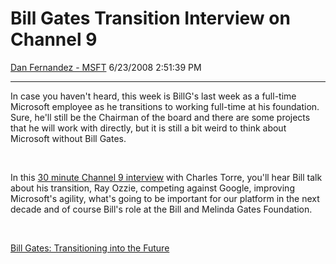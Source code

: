 <div id="page">

# Bill Gates Transition Interview on Channel 9

[Dan Fernandez -
MSFT](https://social.msdn.microsoft.com/profile/Dan%20Fernandez%20-%20MSFT)
6/23/2008 2:51:39 PM

-----

<div id="content">

In case you haven't heard, this week is BillG's last week as a full-time
Microsoft employee as he transitions to working full-time at his
foundation. Sure, he'll still be the Chairman of the board and there are
some projects that he will work with directly, but it is still a bit
weird to think about Microsoft without Bill Gates.

 

In this [30 minute Channel 9
interview](https://channel9.msdn.com/posts/Charles/Bill-Gates-Transitioning-into-the-Future/)
with Charles Torre, you'll hear Bill talk about his transition, Ray
Ozzie, competing against Google, improving Microsoft's agility, what's
going to be important for our platform in the next decade and of course
Bill's role at the Bill and Melinda Gates Foundation.

 

  
[Bill Gates: Transitioning into the
Future](https://channel9.msdn.com/posts/Charles/Bill-Gates-Transitioning-into-the-Future/)

</div>

</div>
